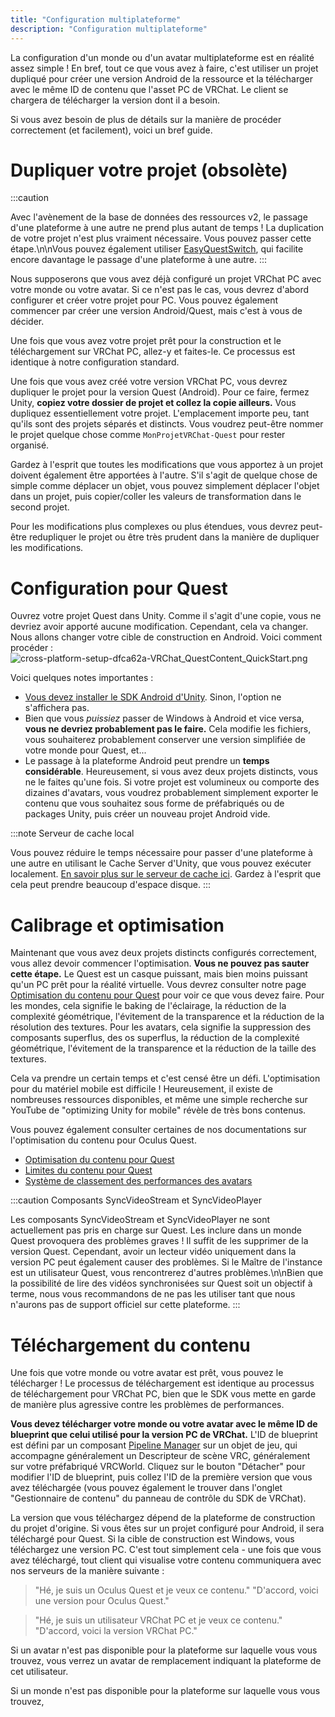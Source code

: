 ```yaml
---
title: "Configuration multiplateforme"
description: "Configuration multiplateforme"
---
```


La configuration d'un monde ou d'un avatar multiplateforme est en réalité assez simple ! En bref, tout ce que vous avez à faire, c'est utiliser un projet dupliqué pour créer une version Android de la ressource et la télécharger avec le même ID de contenu que l'asset PC de VRChat. Le client se chargera de télécharger la version dont il a besoin.

Si vous avez besoin de plus de détails sur la manière de procéder correctement (et facilement), voici un bref guide.

# Dupliquer votre projet (obsolète)

:::caution

Avec l'avènement de la base de données des ressources v2, le passage d'une plateforme à une autre ne prend plus autant de temps ! La duplication de votre projet n'est plus vraiment nécessaire. Vous pouvez passer cette étape.\n\nVous pouvez également utiliser [EasyQuestSwitch](https://github.com/JordoVR/EasyQuestSwitch), qui facilite encore davantage le passage d'une plateforme à une autre.
:::

Nous supposerons que vous avez déjà configuré un projet VRChat PC avec votre monde ou votre avatar. Si ce n'est pas le cas, vous devrez d'abord configurer et créer votre projet pour PC. Vous pouvez également commencer par créer une version Android/Quest, mais c'est à vous de décider.

Une fois que vous avez votre projet prêt pour la construction et le téléchargement sur VRChat PC, allez-y et faites-le. Ce processus est identique à notre configuration standard.

Une fois que vous avez créé votre version VRChat PC, vous devrez dupliquer le projet pour la version Quest (Android). Pour ce faire, fermez Unity, **copiez votre dossier de projet et collez la copie ailleurs.** Vous dupliquez essentiellement votre projet. L'emplacement importe peu, tant qu'ils sont des projets séparés et distincts. Vous voudrez peut-être nommer le projet quelque chose comme `MonProjetVRChat-Quest` pour rester organisé.

Gardez à l'esprit que toutes les modifications que vous apportez à un projet doivent également être apportées à l'autre. S'il s'agit de quelque chose de simple comme déplacer un objet, vous pouvez simplement déplacer l'objet dans un projet, puis copier/coller les valeurs de transformation dans le second projet.

Pour les modifications plus complexes ou plus étendues, vous devrez peut-être redupliquer le projet ou être très prudent dans la manière de dupliquer les modifications.
# Configuration pour Quest
Ouvrez votre projet Quest dans Unity. Comme il s'agit d'une copie, vous ne devriez avoir apporté aucune modification. Cependant, cela va changer. Nous allons changer votre cible de construction en Android. Voici comment procéder :
![cross-platform-setup-dfca62a-VRChat_QuestContent_QuickStart.png](/img/cross-platform-setup-dfca62a-VRChat_QuestContent_QuickStart.png)

Voici quelques notes importantes :
- [Vous devez installer le SDK Android d'Unity](https://docs.unity3d.com/Manual/android-sdksetup.html). Sinon, l'option ne s'affichera pas.
- Bien que vous *puissiez* passer de Windows à Android et vice versa, **vous ne devriez probablement pas le faire.** Cela modifie les fichiers, vous souhaiterez probablement conserver une version simplifiée de votre monde pour Quest, et...
- Le passage à la plateforme Android peut prendre un **temps considérable**. Heureusement, si vous avez deux projets distincts, vous ne le faites qu'une fois. Si votre projet est volumineux ou comporte des dizaines d'avatars, vous voudrez probablement simplement exporter le contenu que vous souhaitez sous forme de préfabriqués ou de packages Unity, puis créer un nouveau projet Android vide.

:::note Serveur de cache local

Vous pouvez réduire le temps nécessaire pour passer d'une plateforme à une autre en utilisant le Cache Server d'Unity, que vous pouvez exécuter localement. [En savoir plus sur le serveur de cache ici](https://docs.unity3d.com/Manual/CacheServer.html). Gardez à l'esprit que cela peut prendre beaucoup d'espace disque.
:::

# Calibrage et optimisation
Maintenant que vous avez deux projets distincts configurés correctement, vous allez devoir commencer l'optimisation. **Vous ne pouvez pas sauter cette étape.** Le Quest est un casque puissant, mais bien moins puissant qu'un PC prêt pour la réalité virtuelle. Vous devrez consulter notre page [Optimisation du contenu pour Quest](/platforms/android/quest-content-optimization) pour voir ce que vous devez faire. Pour les mondes, cela signifie le baking de l'éclairage, la réduction de la complexité géométrique, l'évitement de la transparence et la réduction de la résolution des textures. Pour les avatars, cela signifie la suppression des composants superflus, des os superflus, la réduction de la complexité géométrique, l'évitement de la transparence et la réduction de la taille des textures.

Cela va prendre un certain temps et c'est censé être un défi. L'optimisation pour du matériel mobile est difficile ! Heureusement, il existe de nombreuses ressources disponibles, et même une simple recherche sur YouTube de "optimizing Unity for mobile" révèle de très bons contenus.

Vous pouvez également consulter certaines de nos documentations sur l'optimisation du contenu pour Oculus Quest.
- [Optimisation du contenu pour Quest](/platforms/android/quest-content-optimization)
- [Limites du contenu pour Quest](/platforms/android/quest-content-limitations)
- [Système de classement des performances des avatars](/avatars/avatar-performance-ranking-system)

:::caution Composants SyncVideoStream et SyncVideoPlayer

Les composants SyncVideoStream et SyncVideoPlayer ne sont actuellement pas pris en charge sur Quest. Les inclure dans un monde Quest provoquera des problèmes graves ! Il suffit de les supprimer de la version Quest. Cependant, avoir un lecteur vidéo uniquement dans la version PC peut également causer des problèmes. Si le Maître de l'instance est un utilisateur Quest, vous rencontrerez d'autres problèmes.\n\nBien que la possibilité de lire des vidéos synchronisées sur Quest soit un objectif à terme, nous vous recommandons de ne pas les utiliser tant que nous n'aurons pas de support officiel sur cette plateforme.
:::

# Téléchargement du contenu
Une fois que votre monde ou votre avatar est prêt, vous pouvez le télécharger ! Le processus de téléchargement est identique au processus de téléchargement pour VRChat PC, bien que le SDK vous mette en garde de manière plus agressive contre les problèmes de performances.

**Vous devez télécharger votre monde ou votre avatar avec le même ID de blueprint que celui utilisé pour la version PC de VRChat.** L'ID de blueprint est défini par un composant [Pipeline Manager](/sdk/vrcpipelinemanager) sur un objet de jeu, qui accompagne généralement un Descripteur de scène VRC, généralement sur votre préfabriqué VRCWorld. Cliquez sur le bouton "Détacher" pour modifier l'ID de blueprint, puis collez l'ID de la première version que vous avez téléchargée (vous pouvez également le trouver dans l'onglet "Gestionnaire de contenu" du panneau de contrôle du SDK de VRChat).

La version que vous téléchargez dépend de la plateforme de construction du projet d'origine. Si vous êtes sur un projet configuré pour Android, il sera téléchargé pour Quest. Si la cible de construction est Windows, vous téléchargez une version PC. C'est tout simplement cela - une fois que vous avez téléchargé, tout client qui visualise votre contenu communiquera avec nos serveurs de la manière suivante :

>"Hé, je suis un Oculus Quest et je veux ce contenu."
>"D'accord, voici une version pour Oculus Quest."

>"Hé, je suis un utilisateur VRChat PC et je veux ce contenu."
>"D'accord, voici la version VRChat PC."

Si un avatar n'est pas disponible pour la plateforme sur laquelle vous vous trouvez, vous verrez un avatar de remplacement indiquant la plateforme de cet utilisateur.

Si un monde n'est pas disponible pour la plateforme sur laquelle vous vous trouvez,